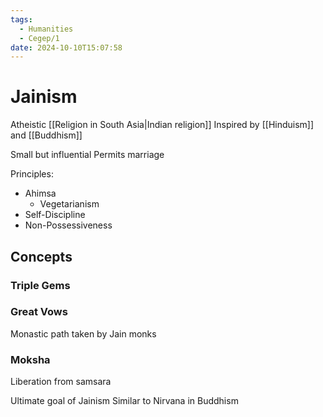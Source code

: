 ```yaml
---
tags:
  - Humanities
  - Cegep/1
date: 2024-10-10T15:07:58
---
```


# Jainism

Atheistic [[Religion in South Asia|Indian religion]]
Inspired by [[Hinduism]] and [[Buddhism]]

Small but influential
Permits marriage

Principles:

- Ahimsa
	- Vegetarianism
- Self-Discipline
- Non-Possessiveness

## Concepts

### Triple Gems



### Great Vows

Monastic path taken by Jain monks

### Moksha

Liberation from samsara

Ultimate goal of Jainism
Similar to Nirvana in Buddhism
